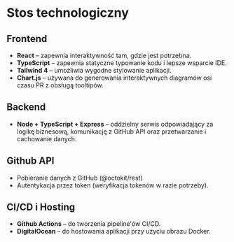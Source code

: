 # Stos technologiczny

## Frontend
- **React** – zapewnia interaktywność tam, gdzie jest potrzebna.
- **TypeScript** – zapewnia statyczne typowanie kodu i lepsze wsparcie IDE.
- **Tailwind 4** – umożliwia wygodne stylowanie aplikacji.
- **Chart.js** – używana do generowania interaktywnych diagramów osi czasu PR z obsługą tooltipów.

## Backend
- **Node + TypeScript + Express** – oddzielny serwis odpowiadający za logikę biznesową, komunikację z GitHub API oraz przetwarzanie i cachowanie danych.

## Github API
- Pobieranie danych z GitHub (@octokit/rest)
- Autentykacja przez token (weryfikacja tokenów w razie potrzeby).

## CI/CD i Hosting
- **Github Actions** – do tworzenia pipeline'ów CI/CD.
- **DigitalOcean** – do hostowania aplikacji przy użyciu obrazu Docker.